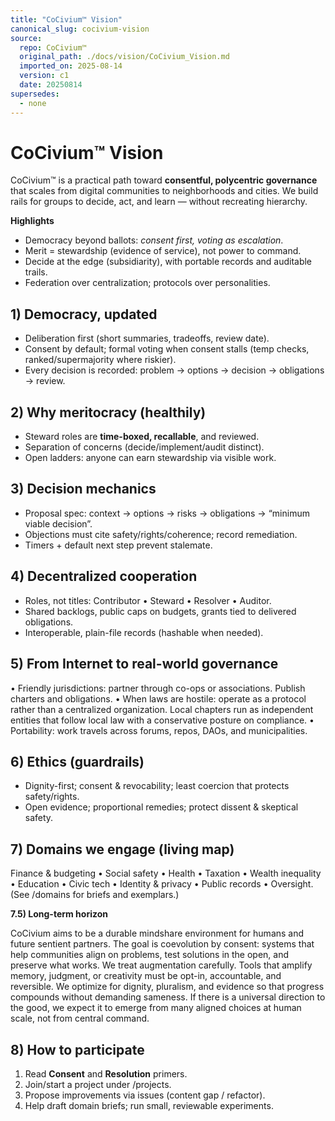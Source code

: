 ```yaml
---
title: "CoCivium™ Vision"
canonical_slug: cocivium-vision
source:
  repo: CoCivium™
  original_path: ./docs/vision/CoCivium_Vision.md
  imported_on: 2025-08-14
  version: c1
  date: 20250814
supersedes:
  - none
---
```


# CoCivium™ Vision

CoCivium™ is a practical path toward **consentful, polycentric governance** that scales from digital communities to neighborhoods and cities. We build rails for groups to decide, act, and learn — without recreating hierarchy.

**Highlights**
- Democracy beyond ballots: *consent first, voting as escalation*.
- Merit = stewardship (evidence of service), not power to command.
- Decide at the edge (subsidiarity), with portable records and auditable trails.
- Federation over centralization; protocols over personalities.

## 1) Democracy, updated
- Deliberation first (short summaries, tradeoffs, review date).
- Consent by default; formal voting when consent stalls (temp checks, ranked/supermajority where riskier).
- Every decision is recorded: problem → options → decision → obligations → review.

## 2) Why meritocracy (healthily)
- Steward roles are **time-boxed, recallable**, and reviewed.
- Separation of concerns (decide/implement/audit distinct).
- Open ladders: anyone can earn stewardship via visible work.

## 3) Decision mechanics
- Proposal spec: context → options → risks → obligations → “minimum viable decision”.
- Objections must cite safety/rights/coherence; record remediation.
- Timers + default next step prevent stalemate.

## 4) Decentralized cooperation
- Roles, not titles: Contributor • Steward • Resolver • Auditor.
- Shared backlogs, public caps on budgets, grants tied to delivered obligations.
- Interoperable, plain-file records (hashable when needed).

## 5) From Internet to real-world governance

• Friendly jurisdictions: partner through co-ops or associations. Publish charters and obligations.
• When laws are hostile: operate as a protocol rather than a centralized organization. Local chapters run as independent entities that follow local law with a conservative posture on compliance.
• Portability: work travels across forums, repos, DAOs, and municipalities.
## 6) Ethics (guardrails)
- Dignity-first; consent & revocability; least coercion that protects safety/rights.
- Open evidence; proportional remedies; protect dissent & skeptical safety.

## 7) Domains we engage (living map)
Finance & budgeting • Social safety • Health • Taxation • Wealth inequality • Education • Civic tech • Identity & privacy • Public records • Oversight.
(See /domains for briefs and exemplars.)

**7.5) Long-term horizon**

CoCivium aims to be a durable mindshare environment for humans and future sentient partners.
The goal is coevolution by consent: systems that help communities align on problems, test solutions in the open, and preserve what works.
We treat augmentation carefully. Tools that amplify memory, judgment, or creativity must be opt-in, accountable, and reversible.
We optimize for dignity, pluralism, and evidence so that progress compounds without demanding sameness.
If there is a universal direction to the good, we expect it to emerge from many aligned choices at human scale, not from central command.

## 8) How to participate
1) Read **Consent** and **Resolution** primers.
2) Join/start a project under /projects.
3) Propose improvements via issues (content gap / refactor).
4) Help draft domain briefs; run small, reviewable experiments.


